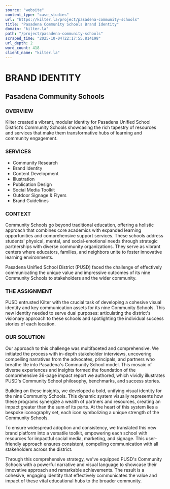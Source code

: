 ```yaml
---
source: "website"
content_type: "case_studies"
url: "https://kilter.la/project/pasadena-community-schools"
title: "Pasadena Community Schools Brand Identity"
domain: "kilter.la"
path: "/project/pasadena-community-schools"
scraped_time: "2025-10-04T22:17:55.814198"
url_depth: 2
word_count: 418
client_name: "kilter.la"
---
```


# BRAND IDENTITY

## Pasadena Community Schools

### OVERVIEW﻿
Kilter created a vibrant, modular identity for Pasadena Unified School District’s Community Schools showcasing the rich tapestry of resources and services that make them transformative hubs of learning and community engagement.

### SERVICES

*   Community Research 
*   Brand Identity  
*   Content Development 
*   Illustration 
*   Publication Design 
*   Social Media Toolkit 
*   Outdoor Signage & Flyers
*   Brand Guidelines

### CONTEXT
Community Schools go beyond traditional education, offering a holistic approach that combines core academics with expanded learning opportunities and comprehensive support services. These schools address students' physical, mental, and social-emotional needs through strategic partnerships with diverse community organizations. They serve as vibrant centers where educators, families, and neighbors unite to foster innovative learning environments.

Pasadena Unified School District (PUSD) faced the challenge of effectively communicating the unique value and impressive outcomes of its nine Community Schools to stakeholders and the wider community.

### THE ASSIGNMENT
PUSD entrusted Kilter with the crucial task of developing a cohesive visual identity and key communication assets for its nine Community Schools. This new identity needed to serve dual purposes: articulating the district's visionary approach to these schools and spotlighting the individual success stories of each location.

### OUR SOLUTION
Our approach to this challenge was multifaceted and comprehensive. We initiated the process with in-depth stakeholder interviews, uncovering compelling narratives from the advocates, principals, and partners who breathe life into Pasadena's Community School model. This mosaic of diverse experiences and insights formed the foundation of the comprehensive 36-page impact report we authored, which vividly illustrates PUSD's Community School philosophy, benchmarks, and success stories.

Building on these insights, we developed a bold, unifying visual identity for the nine Community Schools. This dynamic system visually represents how these programs synergize a wealth of partners and resources, creating an impact greater than the sum of its parts. At the heart of this system lies a bespoke iconography set, each icon symbolizing a unique strength of the Community Schools.

To ensure widespread adoption and consistency, we translated this new brand platform into a versatile toolkit, empowering each school with resources for impactful social media, marketing, and signage. This user-friendly approach ensures consistent, compelling communication with all stakeholders across the district.

Through this comprehensive strategy, we've equipped PUSD's Community Schools with a powerful narrative and visual language to showcase their innovative approach and remarkable achievements. The result is a cohesive, engaging identity that effectively communicates the value and impact of these vital educational hubs to the broader community.